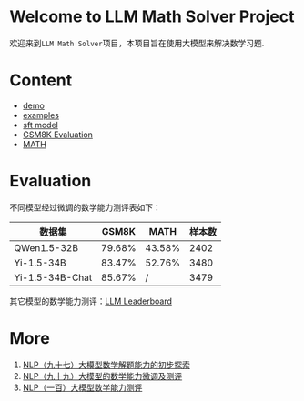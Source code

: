 # Welcome to LLM Math Solver Project

欢迎来到`LLM Math Solver`项目，本项目旨在使用大模型来解决数学习题.

# Content

- [demo](demo.pdf)
- [examples](examples.pdf)
- [sft model](llm_sft.md)
- [GSM8K Evaluation](gsm8k_eval.md)
- [MATH](MATH_eval.md)

# Evaluation

不同模型经过微调的数学能力测评表如下：

| 数据集             | GSM8K  | MATH   | 样本数  |
|-----------------|--------|--------|------|
| QWen1.5-32B     | 79.68% | 43.58% | 2402 |
| Yi-1.5-34B      | 83.47% | 52.76% | 3480 |
| Yi-1.5-34B-Chat | 85.67% | /      | 3479 |

其它模型的数学能力测评：[LLM Leaderboard](https://www.vellum.ai/llm-leaderboard)

# More

1. [NLP（九十七）大模型数学解题能力的初步探索](https://mp.weixin.qq.com/s?__biz=MzU2NTYyMDk5MQ==&mid=2247486824&idx=1&sn=fd6b36cf78aead227359606a7270516d&chksm=fcb9b4f8cbce3dee332335092f576c703ccdc55598cf45cb7f483f822ba5c72590019384d12a&token=321761101&lang=zh_CN#rd)
2. [NLP（九十九）大模型的数学能力微调及测评](https://mp.weixin.qq.com/s?__biz=MzU2NTYyMDk5MQ==&mid=2247486889&idx=1&sn=27c1a40d3af462f43a80a1ed401843f6&chksm=fcb9b439cbce3d2fd73e753618e0b32027314648eb13dc8b48bb9e713ad5313777c1ef27ce46&token=390124673&lang=zh_CN#rd)
3. [NLP（一百）大模型数学能力测评](https://mp.weixin.qq.com/s?__biz=MzU2NTYyMDk5MQ==&mid=2247486909&idx=1&sn=31b01bd4155b2c9ca15e2a7ae9f4de15&chksm=fcb9b42dcbce3d3bb473cf138f0f0f9a71addeff934900d155b6b90fb2a5857c1926b8aa0e9d&token=584142844&lang=zh_CN#rd)


